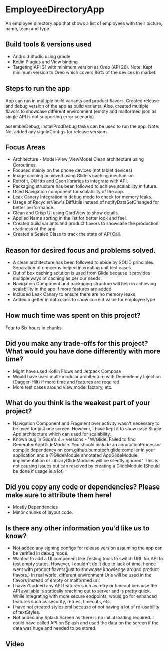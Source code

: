 # EmployeeDirectoryApp

An employee directory app that shows a list of employees with their picture, name, team and type.

## Build tools & versions used
* Android Studio using gradle
* Kotlin Plugins and View binding
* Targeting API 31 with minimum version as Oreo (API 26).
Note: Kept minimum version to Oreo which covers 86% of the devices in market.

## Steps to run the app
App can run in multiple build variants and product flavors. Created release and debug version of the app as build variants. Also,
created multiple flavors to showcase different environment (empty and malformed json as single API is not supporting error scenario)

assembleDebug, installProdDebug tasks can be used to run the app. 
Note: Not added any signInConfigs for release versions.

## Focus Areas
* Architecture - Model-View_ViewModel Clean architecture using Coroutines.
* Focused mainly on the phone devices (not tablet devices)
* Image caching achieved using Glide's caching mechanism.
* Retrofit, OkHttp and Gson libraries to integrate with API.
* Packaging structure has been followed to achieve scalability in future.
* Used Navigation component for scalability of the app.
* Leak Canary Integration in debug mode to check for memory leaks.
* Usage of RecyclerView's DiffUtils instead of notifyDataSetChanged for better performance.
* Clean and Crisp UI using CardView to show details.
* Applied Name sorting in the list for better look and feel.
* Created build variants and product flavors to showcase the production readiness of the app.
* Created a Sealed Class to track the state of API Call.

## Reason for desired focus and problems solved.
* A clean architecture has been followed to abide by SOLID principles. Separation of concerns helped in creating unit test cases.
* Out of box caching solution is used from Glide because it provides multiple ways of caching as per our needs.
* Navigation Component and packaging structure will help in achieving scalability in the app if more features are added.
* Included Leak Canary to ensure there are no memory leaks
* Added a getter in data class to show correct value for employeeType

## How much time was spent on this project? 
Four to Six hours in chunks

## Did you make any trade-offs for this project? What would you have done differently with more time?
* Might have used Kotlin Flows and Jetpack Compose
* Would have used multi-modular architecture with Dependency Injection (Dagger-Hilt) if more time and features are required.
* More test cases around view model factory, etc.

## What do you think is the weakest part of your project?
* Navigation Component and Fragment over activity wasn't necessary to be used for just one screen. However, I have kept it to show case Single App architecture which can used for scalability.
* Known bug in Glide's 4.+ versions - "W/Glide: Failed to find GeneratedAppGlideModule. You should include an annotationProcessor compile dependency on com.github.bumptech.glide:compiler in your application and a @GlideModule annotated AppGlideModule implementation or LibraryGlideModules will be silently ignored"
This is not causing issues but can resolved by creating a GlideModule (Should be done if usage is a lot)
  
## Did you copy any code or dependencies? Please make sure to attribute them here!
* Mostly Dependencies
* Minor chunks of layout code.

## Is there any other information you’d like us to know?
* Not added any signing configs for release version assuming the app can be verified in debug mode.
* Wanted to add a UI component like Testing tools to switch URL for API to test empty states. However, I couldn't do it due to lack of time, hence went with product flavors(just to showcase knowledge around product flavors.)
In real world, different environment Urls will be used in the flavors instead of empty or malformed url.
* I haven't added any API features such as retry or timeout because the API available is statically reaching out to server and is pretty quick. While integrating with more secure endpoints, would go for enhanced features such as security, retries, timeouts, etc.
* I have not created styles.xml because of not having a lot of re-usability of textStyles.
* Not added any Splash Screen as there is no initial loading required. I could have called API on Splash and used the data on the screen if the data was huge and needed to be stored.

## Video

